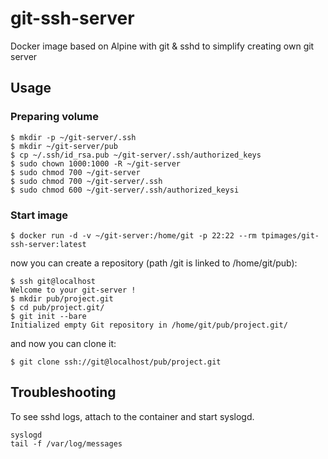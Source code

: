 # git-ssh-server

Docker image based on Alpine with git &amp; sshd to simplify creating own git server

## Usage

### Preparing volume

```
$ mkdir -p ~/git-server/.ssh
$ mkdir ~/git-server/pub
$ cp ~/.ssh/id_rsa.pub ~/git-server/.ssh/authorized_keys
$ sudo chown 1000:1000 -R ~/git-server
$ sudo chmod 700 ~/git-server
$ sudo chmod 700 ~/git-server/.ssh
$ sudo chmod 600 ~/git-server/.ssh/authorized_keysi
```

### Start image

```
$ docker run -d -v ~/git-server:/home/git -p 22:22 --rm tpimages/git-ssh-server:latest
```

now you can create a repository (path /git is linked to /home/git/pub):

```
$ ssh git@localhost
Welcome to your git-server !
$ mkdir pub/project.git
$ cd pub/project.git/
$ git init --bare
Initialized empty Git repository in /home/git/pub/project.git/
```

and now you can clone it:

```
$ git clone ssh://git@localhost/pub/project.git
```

## Troubleshooting

To see sshd logs, attach to the container and start syslogd.

```
syslogd
tail -f /var/log/messages
```
